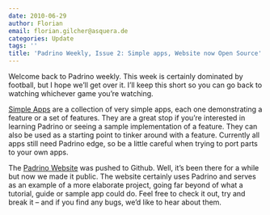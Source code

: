 ```yaml
---
date: 2010-06-29
author: Florian
email: florian.gilcher@asquera.de
categories: Update
tags: ''
title: 'Padrino Weekly, Issue 2: Simple apps, Website now Open Source'
---
```


Welcome back to Padrino weekly. This week is certainly dominated by football, but I hope we’ll get over it. I’ll keep this short so you can go back to watching whichever game you’re watching.

<break>

[Simple Apps](http://github.com/padrino/single-apps) are a collection of very simple apps, each one demonstrating a feature or a set of features. They are a great stop if you’re interested in learning Padrino or seeing a sample implementation of a feature. They can also be used as a starting point to tinker around with a feature. Currently all apps still need Padrino edge, so be a little careful when trying to port parts to your own apps.

The [Padrino Website](http://github.com/padrino/padrino-web) was pushed to Github. Well, it’s been there for a while but now we made it public. The website certainly uses Padrino and serves as an example of a more elaborate project, going far beyond of what a tutorial, guide or sample app could do. Feel free to check it out, try and break it – and if you find any bugs, we’d like to hear about them.
